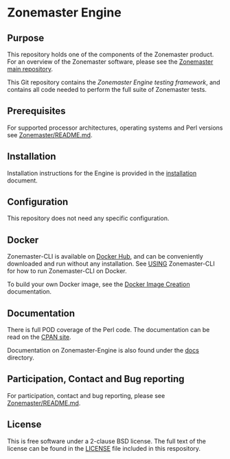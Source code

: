 # Zonemaster Engine

## Purpose

This repository holds one of the components of the Zonemaster product. For an
overview of the Zonemaster software, please see the
[Zonemaster main repository].

This Git repository contains the *Zonemaster Engine testing framework*,
and contains all code needed to perform the full suite of Zonemaster
tests.

## Prerequisites

For supported processor architectures, operating systems and Perl versions see
[Zonemaster/README.md].

## Installation

Installation instructions for the Engine is provided in the
[installation] document.

## Configuration

This repository does not need any specific configuration.

## Docker

Zonemaster-CLI is available on [Docker Hub], and can be conveniently downloaded
and run without any installation. See [USING] Zonemaster-CLI for how to run
Zonemaster-CLI on Docker.

To build your own Docker image, see the [Docker Image Creation] documentation.


## Documentation

There is full POD coverage of the Perl code. The documentation can be
read on the [CPAN site].

Documentation on Zonemaster-Engine is also found under the [docs] directory.


## Participation, Contact and Bug reporting

For participation, contact and bug reporting, please see
[Zonemaster/README.md](https://github.com/zonemaster/zonemaster/blob/master/README.md).


## License

This is free software under a 2-clause BSD license. The full text of the license can
be found in the [LICENSE](LICENSE) file included in this respository.


[CPAN site]:                                      https://metacpan.org/pod/Zonemaster::Engine
[Docker Hub]:                                     https://hub.docker.com/u/zonemaster
[Docker Image Creation]:                          https://github.com/zonemaster/zonemaster/blob/master/docs/internal-documentation/maintenance/ReleaseProcess-create-docker-image.md
[Docs]:                                           docs/
[Installation]:                                   https://github.com/zonemaster/zonemaster/blob/master/docs/public/installation/zonemaster-engine.md
[USING]:                                          https://github.com/zonemaster/zonemaster-cli/blob/master/USING.md
[Zonemaster main repository]:                     https://github.com/zonemaster/zonemaster
[Zonemaster/README.md]:                           https://github.com/zonemaster/zonemaster/blob/master/README.md



